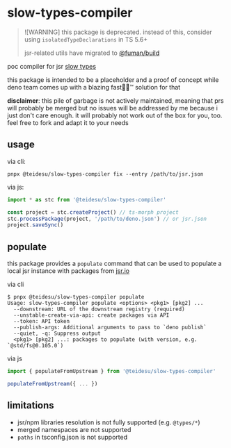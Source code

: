 # slow-types-compiler

> ![WARNING]
> this package is deprecated. instead of this, consider using `isolatedTypeDeclarations` in TS 5.6+
>
> jsr-related utils have migrated to [@fuman/build](https://github.com/teidesu/fuman/blob/main/packages/build/README.md)

poc compiler for jsr [slow types](https://jsr.io/docs/about-slow-types)

this package is intended to be a placeholder and a proof of concept while deno team comes up with a
blazing fast🚀🦀™ solution for that

**disclaimer**: this pile of garbage is not actively maintained, meaning that prs will probably be merged but no issues will be addressed by me
because i just don't care enough. it will probably not work out of the box for you, too. feel free to fork and adapt it to your needs

## usage

via cli:
```
pnpx @teidesu/slow-types-compiler fix --entry /path/to/jsr.json
```

via js:
```ts
import * as stc from '@teidesu/slow-types-compiler'

const project = stc.createProject() // ts-morph project
stc.processPackage(project, '/path/to/deno.json') // or jsr.json
project.saveSync()
```

## populate

this package provides a `populate` command that can be used to populate a local
jsr instance with packages from [jsr.io](https://jsr.io)

via cli
```
$ pnpx @teidesu/slow-types-compiler populate
Usage: slow-types-compiler populate <options> <pkg1> [pkg2] ...
  --downstream: URL of the downstream registry (required)
  --unstable-create-via-api: create packages via API
  --token: API token
  --publish-args: Additional arguments to pass to `deno publish`
  --quiet, -q: Suppress output
  <pkg1> [pkg2] ...: packages to populate (with version, e.g. `@std/fs@0.105.0`)
```

via js
```ts
import { populateFromUpstream } from '@teidesu/slow-types-compiler'

populateFromUpstream({ ... })
```

## limitations

- jsr/npm libraries resolution is not fully supported (e.g. `@types/*`)
- merged namespaces are not supported
- `paths` in tsconfig.json is not supported

